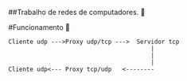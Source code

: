 ##Trabalho de redes de computadores. :school:

#Funcionamento :passport_control:

```
Cliente udp --->Proxy udp/tcp --->	Servidor tcp
										|
										|
										|
Cliente udp<---	Proxy tcp/udp	<--------
```